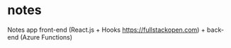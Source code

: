 # notes
Notes app front-end (React.js + Hooks https://fullstackopen.com) + back-end (Azure Functions)

